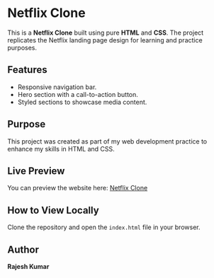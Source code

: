 # Netflix Clone

This is a **Netflix Clone** built using pure **HTML** and **CSS**. The project replicates the Netflix landing page design for learning and practice purposes.

## Features
- Responsive navigation bar.
- Hero section with a call-to-action button.
- Styled sections to showcase media content.

## Purpose
This project was created as part of my web development practice to enhance my skills in HTML and CSS.

## Live Preview
You can preview the website here: [Netflix Clone](https://raajeshmenghwar.github.io/Netflix-Clone/)

## How to View Locally
Clone the repository and open the `index.html` file in your browser.

## Author
**Rajesh Kumar**
